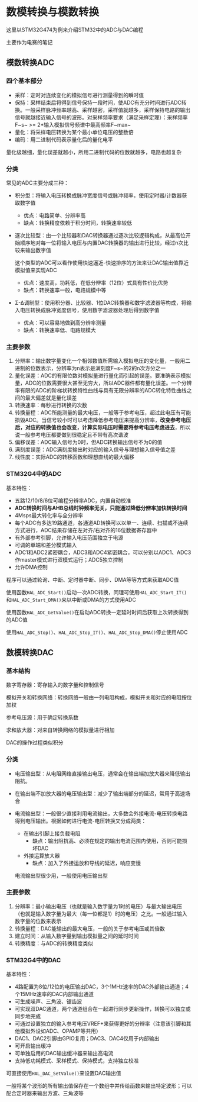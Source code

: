 # 数模转换与模数转换

这里以STM32G474为例来介绍STM32中的ADC与DAC编程

主要作为电赛的笔记

## 模数转换ADC

### 四个基本部分

* 采样：定时对连续变化的模拟信号进行测量得到的瞬时值
* 保持：采样结束后将得到信号保持一段时间，使ADC有充分时间进行ADC转换。一般采样脉冲频率越高、采样越密，采样值就越多，采样保持电路的输出信号就越接近输入信号的波形。对采样频率要求（满足采样定理）：采样频率F~s~ >= 2*输入模拟信号频谱中最高频率F~max~
* 量化：将采样电压转换为某个最小单位电压的整数倍
* 编码：用二进制代码表示量化后的量化电平

量化级越细，量化误差就越小，所用二进制代码的位数就越多，电路也越复杂

### 分类

常见的ADC主要分成三种：

* 积分型：将输入电压转换成脉冲宽度信号或脉冲频率，使用定时器/计数器获取数字值

  * 优点：电路简单、分辨率高
  * 缺点：转换精度依赖于积分时间，转换速率较低

* 逐次比较型：由一个比较器和DAC转换器通过逐次比较逻辑构成，从最高位开始顺序地对每一位将输入电压与内置DAC转换器的输出进行比较，经过n次比较来输出数字值

  这个类型的ADC可以看作使用快速逼近-快速排序的方法来让DAC输出值靠近模拟值来实现ADC

  * 优点：速度高，功耗低，在低分辨率（12位）式具有性价比优势
  * 缺点：转换速率一般，电路规模中等

* Σ-Δ调制型：使用积分器、比较器、1位DAC转换器和数字滤波器等构成，将输入电压转换成脉冲宽度信号，使用数字滤波器处理后得到数字值

  * 优点：可以容易地做到高分辨率测量
  * 缺点：转换速率低、电路规模大

### 主要参数

1. 分辨率：输出数字量变化一个相邻数值所需输入模拟电压的变化量，一般用二进制的位数表示，分辨率为n表示是满刻度F~s~的2的n次方分之一
2. 量化误差：ADC的有限位数对模拟量进行量化而引起的误差。要准确表示模拟量，ADC的位数需要很大甚至无穷大，所以ADC器件都有量化误差。一个分辨率有限的ADC的阶梯状转换特性曲线与具有无限分辨率的ADC转化特性曲线之间的最大偏差就是量化误差
3. 转换速率：每秒进行转换的次数
4. 转换量程：ADC所能测量的最大电压，一般等于参考电压，超过此电压有可能损毁ADC。当信号较小时可以考虑降低参考电压来提高分辨率，**改变参考电压后，对应的转换值也会改变，计算实际电压时需要将参考电压考虑进去**，所以说一般参考电压都要做到很稳定且不带有高次谐波
5. 偏移误差：ADC输入信号为0时，但ADC转换输出信号不为0的值
6. 满刻度误差：ADC满刻度输出时对应的输入信号与理想输入信号值之差
7. 线性度：实际ADC的转移函数和理想直线的最大偏移

### STM32G4中的ADC

基本特性：

* 五路12/10/8/6位可编程分辨率ADC，内置自动校准
* **ADC转换时间与AHB总线时钟频率无关，只能通过降低分辨率加快转换时间**
* 4Msps最大转化率与全分辨率
* 每个ADC有多达19路通道，各通道AD转换可以以单一、连续、扫描或不连续方式进行，ADC结果存储在左对齐/右对齐的16位数据寄存器中
* 有外部参考引脚，允许输入电压范围独立于电源
* 可调的单端和差分模式输入
* ADC1和ADC2紧密耦合，ADC3和ADC4紧密耦合，可以分别以ADC1、ADC3作master模式进行双模式运行；ADC5独立控制
* 允许DMA控制

程序可以通过轮询、中断、定时器中断、同步、DMA等等方式来获取ADC值

使用函数`HAL_ADC_Start()`启动一次ADC转换，同理可使用`HAL_ADC_Start_IT()`和`HAL_ADC_Start_DMA()`来以中断或DMA的方式使用ADC

使用函数`HAL_ADC_GetValue()`在启动ADC转换一定延时时间后获取上次转换得到的ADC值

使用`HAL_ADC_Stop()`、`HAL_ADC_Stop_IT()`、`HAL_ADC_Stop_DMA()`停止使用ADC

## 数模转换DAC

### 基本结构

数字寄存器：寄存输入的数字量和控制信号

模拟开关和转换网络：转换网络一般由一列电阻构成，模拟开关和对应的电阻按位加权

参考电压源：用于确定转换系数

求和放大器：对来自转换网络的模拟量进行相加

DAC的操作过程类似积分

### 分类

* 电压输出型：从电阻网络直接输出电压，通常会在输出端加放大器来降低输出阻抗。

* 在输出端不加放大器的电压输出型：减少了输出端部分的延迟，常用于高速场合

* 电流输出型：一般很少直接利用电流输出，大多数会外接电流-电压转换电路得到电压输出。根据如何进行电流-电压转换又分成两类：

  * 在输出引脚上接负载电阻
    * 缺点：输出阻抗高、必须在规定的输出电流范围内使用，否则可能损坏DAC
  * 外接运算放大器
    * 缺点：加入了外接运放和导线的延迟，响应变慢

  电流输出型很少用，一般使用电压输出型

### 主要参数

1. 分辨率：最小输出电压（也就是输入数字量为1时的电压）与最大输出电压（也就是输入数字量为最大（每一位都是1）时的电压）之比。一般通过输入数字量的位数来表示
2. 转换量程：DAC能输出的最大电压，一般的关于参考电压或其倍数
3. 建立时间：从输入数字量到输出模拟量之间的延时时间
4. 转换精度：与ADC的转换精度类似

### STM32G4中的DAC

基本特性：

* 4路配置为8位/12位的电压输出DAC，3个1MHz速率的DAC外部输出通道；4个15MHz速率的DAC内部输出通道
* 可生成噪声、三角波、锯齿波
* 可实现双DAC通道，两个通道组合在一起进行同步更新操作，转换可以独立或同步地完成
* 可通过设置独立的输入参考电压VREF+来获得更好的分辨率（注意该引脚和其他模拟外设如ADC、OPAMP等共用）
* DAC1、DAC2引脚由GPIO复用；DAC3、DAC4仅用于内部输出
* 可开启输出缓冲
* 可单独启用的DAC输出缓冲器来输出高电流
* 支持低功耗模式、采样模式、保持模式，支持独立校准

可直接使用`HAL_DAC_SetValue()`来设置DAC输出值

一般将某个波形的所有输出值保存在一个数组中并传给函数来输出特定波形；可以配合定时器来输出方波、三角波等